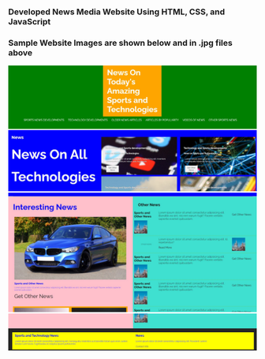 ### Developed News Media Website Using HTML, CSS, and JavaScript  ###
### Sample Website Images are shown below and in .jpg files above  ###
![](homepage.JPG)
![](homepage2.JPG)
![](homepage3.JPG)

